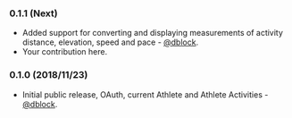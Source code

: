### 0.1.1 (Next)

* Added support for converting and displaying measurements of activity distance, elevation, speed and pace - [@dblock](https://github.com/dblock).
* Your contribution here.

### 0.1.0 (2018/11/23)

* Initial public release, OAuth, current Athlete and Athlete Activities - [@dblock](https://github.com/dblock).
